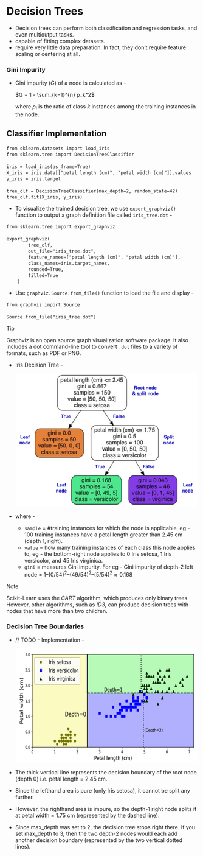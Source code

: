 # Decision Trees

- Decision trees can perform both classification and regression tasks, and even multioutput tasks.
- capable of fitting complex datasets.
- require very little data preparation. In fact, they don’t require feature scaling or centering at all.

### Gini Impurity

- Gini impurity $(G)$ of a node is calculated as -
    
    $G = 1 - \sum_{k=1}^{n} p_k^2$

    where $p_i$ is the ratio of class $k$ instances among the training instances in the node.

## Classifier Implementation

```
from sklearn.datasets import load_iris
from sklearn.tree import DecisionTreeClassifier

iris = load_iris(as_frame=True)
X_iris = iris.data[["petal length (cm)", "petal width (cm)"]].values
y_iris = iris.target

tree_clf = DecisionTreeClassifier(max_depth=2, random_state=42)
tree_clf.fit(X_iris, y_iris)
```

- To visualize the trained decision tree, we use `export_graphviz()` function to output a graph definition file called `iris_tree.dot` -
```
from sklearn.tree import export_graphviz

export_graphviz(
        tree_clf,
        out_file="iris_tree.dot",
        feature_names=["petal length (cm)", "petal width (cm)"],
        class_names=iris.target_names,
        rounded=True,
        filled=True
    )
```

- Use `graphviz.Source.from_file()` function to load the file and display -
```
from graphviz import Source

Source.from_file("iris_tree.dot")
```

> [!TIP]
> Graphviz is an open source graph visualization software package. It also includes a dot command-line tool to convert `.dot` files to a variety of formats, such as PDF or PNG.

- Iris Decision Tree -

  <img src="assets/iris_decision_tree.png" width="500" height="350" />

- where -
    - `sample` = #training instances for which the node is applicable, eg - 100 training instances have a petal length greater than 2.45 cm (depth 1, right).
    - `value` = how many training instances of each class this node applies to, eg - the bottom-right node applies to 0 Iris setosa, 1 Iris versicolor, and 45 Iris virginica.
    - `gini` = measures Gini impurity. For eg - Gini impurity of depth-2 left node = $1 – (0/54)^2 – (49/54)^2 – (5/54)^2 ≈ 0.168$ 

> [!NOTE]
> Scikit-Learn uses the _CART_ algorithm, which produces only binary trees. However, other algorithms, such as _ID3_, can produce decision trees with nodes that have more than two children.
    
### Decision Tree Boundaries

- // TODO - Implementation -

    <img src="assets/decision_tree_boundary.png" width="550" height="300">

-  The thick vertical line represents the decision boundary of the root node (depth 0) i.e. petal length = 2.45 cm.
- Since the lefthand area is pure (only Iris setosa), it cannot be split any further.
- However, the righthand area is impure, so the depth-1 right node splits it at petal width = 1.75 cm (represented by the dashed line).
- Since max_depth was set to 2, the decision tree stops right there. If you set max_depth to 3, then the two depth-2 nodes would each add another decision boundary (represented by the two vertical dotted lines).

